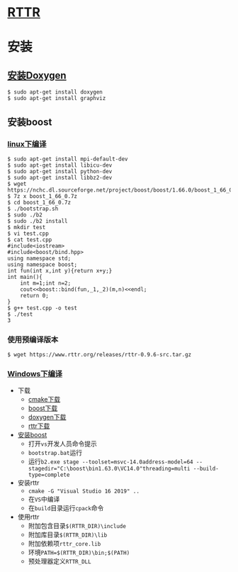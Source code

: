 # [RTTR](https://www.rttr.org/)

# 安装

## [安装Doxygen](https://blog.csdn.net/Q1302182594/article/details/51517880)

```
$ sudo apt-get install doxygen
$ sudo apt-get install graphviz
```

## 安装boost

### [linux下编译](https://blog.csdn.net/faihung/article/details/88128928)
```
$ sudo apt-get install mpi-default-dev
$ sudo apt-get install libicu-dev
$ sudo apt-get install python-dev
$ sudo apt-get install libbz2-dev
$ wget https://nchc.dl.sourceforge.net/project/boost/boost/1.66.0/boost_1_66_0.7z
$ 7z x boost_1_66_0.7z
$ cd boost_1_66_0.7z
$ ./bootstrap.sh
$ sudo ./b2
$ sudo ./b2 install
$ mkdir test
$ vi test.cpp
$ cat test.cpp
#include<iostream>
#include<boost/bind.hpp>
using namespace std;
using namespace boost;
int fun(int x,int y){return x+y;}
int main(){
    int m=1;int n=2;
    cout<<boost::bind(fun,_1,_2)(m,n)<<endl;
    return 0;
}
$ g++ test.cpp -o test
$ ./test
3
```

### 使用预编译版本

```
$ wget https://www.rttr.org/releases/rttr-0.9.6-src.tar.gz
```

### [Windows下编译](http://dreamphp.cn/blog/detail?blog_id=18774)

* 下载
  * [cmake下载](https://cmake.org/download/)
  * [boost下载](https://www.boost.org/users/download/)
  * [doxygen下载](https://www.doxygen.nl/download.html)
  * [rttr下载](https://www.rttr.org/download)
* [安装boost](https://blog.csdn.net/s_lisheng/article/details/72871218)
  * 打开```vs```开发人员命令提示
  * ```bootstrap.bat```运行
  * 运行```b2.exe stage --toolset=msvc-14.0address-model=64 --stagedir="C:\boost\bin1.63.0\VC14.0"threading=multi --build-type=complete```
* 安装rttr
  * ```cmake -G "Visual Studio 16 2019" ..```
  * 在```VS```中编译
  * 在```build```目录运行```cpack```命令
* 使用rttr
  * 附加包含目录```$(RTTR_DIR)\include```
  * 附加库目录```$(RTTR_DIR)\lib```
  * 附加依赖项```rttr_core.lib```
  * 环境```PATH=$(RTTR_DIR)\bin;$(PATH)```
  * 预处理器定义```RTTR_DLL```